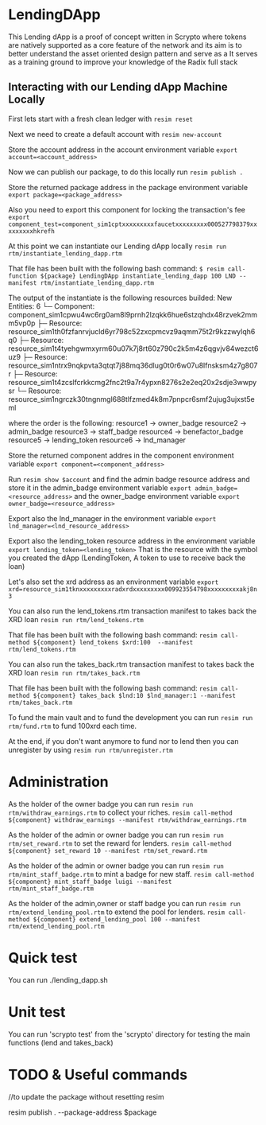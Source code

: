 # LendingDApp
This Lending dApp is a proof of concept written in Scrypto where tokens are natively supported as a core feature of the network and its aim is to better understand the asset oriented design pattern and serve as a It serves as a training ground to improve your knowledge of the Radix full stack


## Interacting with our Lending dApp Machine Locally

First lets start with a fresh clean ledger with `resim reset`

Next we need to create a default account with `resim new-account`

Store the account address in the account environment variable
`export account=<account_address>`

Now we can publish our package, to do this locally run `resim publish .`

Store the returned package address in the package environment variable 
`export package=<package_address>`

Also you need to export this component for locking the transaction's fee
`export component_test=component_sim1cptxxxxxxxxxfaucetxxxxxxxxx000527798379xxxxxxxxxhkrefh`

At this point we can instantiate our Lending dApp locally 
`resim run rtm/instantiate_lending_dapp.rtm`

That file has been built with the following bash command:
`$ resim call-function ${package} LendingDApp instantiate_lending_dapp 100 LND --manifest rtm/instantiate_lending_dapp.rtm`

The output of the instantiate is the following resources builded:
New Entities: 6
└─ Component: component_sim1cpwu4wc6rg0am8l9prnh2lzqkk6hue6stzqhdx48rzvek2mmm5vp0p
├─ Resource: resource_sim1th0fzfanrvjucld6yr798c52zxcpmcvz9aqmm75t2r9kzzwylqh6q0
├─ Resource: resource_sim1t4tyehgwmxyrm60u07k7j8rt60z790c2k5m4z6qgvjv84wezct6uz9
├─ Resource: resource_sim1ntrx9nqkpvta3qtqt7j88mq36dlug0t0r6w07u8lfnsksm4z7g807r
├─ Resource: resource_sim1t4zcslfcrkkcmg2fnc2t9a7r4ypxn8276s2e2eq20x2sdje3wwpysr
└─ Resource: resource_sim1ngrczk30tngnmgl688tlfzmed4k8m7pnpcr6smf2ujug3ujxst5eml

where the order is the following:
resource1 -> owner_badge
resource2 -> admin_badge
resource3 -> staff_badge
resource4 -> benefactor_badge
resource5 -> lending_token
resource6 -> lnd_manager

Store the returned component addres in the component environment variable 
`export component=<component_address>`

Run `resim show $account` and find the admin badge resource address and store it in the admin_badge environment variable `export admin_badge=<resource_address>` and the owner_badge environment variable 
`export owner_badge=<resource_address>`

Export also the lnd_manager in the environment variable 
`export lnd_manager=<lnd_resource_address>`

Export also the lending_token resource address in the environment variable 
`export lending_token=<lending_token>`
That is the resource with the symbol you created the dApp (LendingToken, A token to use to receive back the loan)


Let's also set the xrd address as an environment variable 
`export xrd=resource_sim1tknxxxxxxxxxradxrdxxxxxxxxx009923554798xxxxxxxxxakj8n3`

You can also run the lend_tokens.rtm transaction manifest to takes back the XRD loan `resim run rtm/lend_tokens.rtm`

That file has been built with the following bash command:
`resim call-method ${component} lend_tokens $xrd:100  --manifest rtm/lend_tokens.rtm`


You can also run the takes_back.rtm transaction manifest to takes back the XRD loan `resim run rtm/takes_back.rtm`

That file has been built with the following bash command:
`resim call-method ${component} takes_back $lnd:10 $lnd_manager:1 --manifest rtm/takes_back.rtm`


To fund the main vault and to fund the development you can run 
`resim run rtm/fund.rtm` to fund 100xrd each time.

At the end, if you don't want anymore to fund nor to lend then you can unregister by using 
`resim run rtm/unregister.rtm`

# Administration 

As the holder of the owner badge you can run `resim run rtm/withdraw_earnings.rtm` to collect your riches.
`resim call-method ${component} withdraw_earnings --manifest rtm/withdraw_earnings.rtm`

As the holder of the admin or owner badge you can run `resim run rtm/set_reward.rtm` to set the reward for lenders.
`resim call-method ${component} set_reward 10 --manifest rtm/set_reward.rtm`

As the holder of the admin or owner badge you can run `resim run rtm/mint_staff_badge.rtm` to mint a badge for new staff.
`resim call-method ${component} mint_staff_badge luigi --manifest rtm/mint_staff_badge.rtm`

As the holder of the admin,owner or staff badge you can run `resim run rtm/extend_lending_pool.rtm` to extend the pool for lenders.
`resim call-method ${component} extend_lending_pool 100 --manifest rtm/extend_lending_pool.rtm`

# Quick test

You can run ./lending_dapp.sh

# Unit test

You can run 'scrypto test' from the 'scrypto' directory for testing the main functions (lend and takes_back)


# TODO & Useful commands

//to update the package without resetting resim 

resim publish . --package-address $package